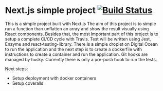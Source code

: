 # Next.js simple project [![Build Status](https://travis-ci.org/nathanqueija/nextjs-react.svg?branch=master)](https://travis-ci.org/nathanqueija/nextjs-react)

This is a simple project built with Next.js
The aim of this project is to simple run a function than unflatten an array and show the result visually using React components.
Besides that, the most important part of this project is to setup a complete CI/CD cycle with Travis.
Test will be written using Jest, Enzyme and react-testing-library.
There is a simple droplet on Digital Ocean to run the application and the next step is to create a dockerfile with instructions to create a container and run the application.
Git hooks are managed by husky. Currently there is only a pre-push hook to run the tests.

Next steps:

- Setup deployment with docker containers
- Setup coveralls
